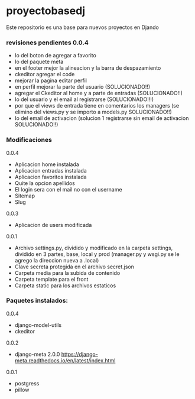 # proyectobasedj

Este repositorio es una base para nuevos proyectos en Djando

### revisiones pendientes 0.0.4
- lo del boton de agregar a favorito
- lo del paquete meta
- en el footer mejor la alineacion y la barra de despazamiento
- ckeditor agregar el code
- mejorar la pagina editar perfil
- en perfil mejorar la parte del usuario (SOLUCIONADO!!)
- agregar el Ckeditor al home y a parte de entradas (SOLUCIONADO!!)
- lo del usuario y el email al registrarse (SOLUCIONADO!!!)
- por que el views de entrada tiene en comentarios los managers (se elimino del views.py y se importo a models.py SOLUCIONADO!!)
- lo del email de activacion (solucion 1 registrarse sin email de activacion SOLUCIONADO!!)


### Modificaciones
0.0.4
- Aplicacion home instalada
- Aplicacion entradas instalada
- Aplicacion favoritos instalada
- Quite la opcion apellidos
- El login sera con el mail no con el username
- Sitemap
- Slug
  
0.0.3
- Aplicacion de users modificada

0.0.1
- Archivo settings.py, dividido y modificado en la carpeta settings, dividido en 3 partes, base, local y prod (manager.py y wsgi.py se le agrego la direccion nueva a .local)
- Clave secreta protegida en el archivo secret.json
- Carpeta media para la subida de contenido
- Carpeta template para el front
- Carpeta static para los archivos estaticos 

### Paquetes instalados:
0.0.4
- django-model-utils
- ckeditor

0.0.2
- django-meta 2.0.0 https://django-meta.readthedocs.io/en/latest/index.html
  
0.0.1
- postgress
- pillow